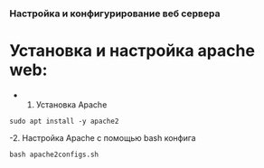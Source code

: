 ### Настройка и конфигурирование веб сервера
# Установка и настройка apache web:
- 1. Установка Apache
```
sudo apt install -y apache2
```
-2. Настройка Apache с помощью bash конфига
```
bash apache2configs.sh
```
